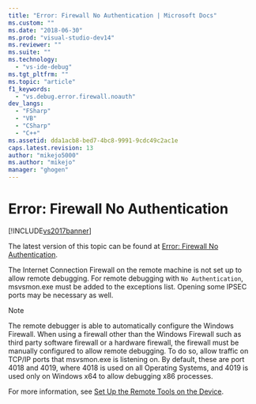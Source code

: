 ```yaml
---
title: "Error: Firewall No Authentication | Microsoft Docs"
ms.custom: ""
ms.date: "2018-06-30"
ms.prod: "visual-studio-dev14"
ms.reviewer: ""
ms.suite: ""
ms.technology: 
  - "vs-ide-debug"
ms.tgt_pltfrm: ""
ms.topic: "article"
f1_keywords: 
  - "vs.debug.error.firewall.noauth"
dev_langs: 
  - "FSharp"
  - "VB"
  - "CSharp"
  - "C++"
ms.assetid: dda1acb8-bed7-4bc8-9991-9cdc49c2ac1e
caps.latest.revision: 13
author: "mikejo5000"
ms.author: "mikejo"
manager: "ghogen"
---
```

# Error: Firewall No Authentication
[!INCLUDE[vs2017banner](../includes/vs2017banner.md)]

The latest version of this topic can be found at [Error: Firewall No Authentication](https://docs.microsoft.com/visualstudio/debugger/error-firewall-no-authentication).  
  
The Internet Connection Firewall on the remote machine is not set up to allow remote debugging. For remote debugging with `No Authentication`, msvsmon.exe must be added to the exceptions list. Opening some IPSEC ports may be necessary as well.  
  
> [!NOTE]
>  The remote debugger is able to automatically configure the Windows Firewall. When using a firewall other than the Windows Firewall such as third party software firewall or a hardware firewall, the firewall must be manually configured to allow remote debugging. To do so, allow traffic on TCP/IP ports that msvsmon.exe is listening on. By default, these are port 4018 and 4019, where 4018 is used on all Operating Systems, and 4019 is used only on Windows x64 to allow debugging x86 processes.  
  
 For more information, see [Set Up the Remote Tools on the Device](../Topic/Set%20Up%20the%20Remote%20Tools%20on%20the%20Device.md).



